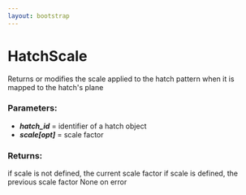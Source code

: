 ```yaml
---
layout: bootstrap
---
```


# HatchScale

Returns or modifies the scale applied to the hatch pattern when it is
        mapped to the hatch's plane
        

### Parameters:

- ***hatch_id*** = identifier of a hatch object
- ***scale[opt]*** = scale factor
        

### Returns:


if scale is not defined, the current scale factor
if scale is defined, the previous scale factor
None on error
        

